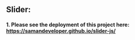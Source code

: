 ## Slider:
#### 1. Please see the deployment of this project here: https://samandeveloper.github.io/slider-js/

